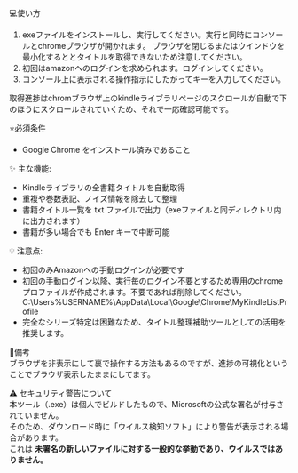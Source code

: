 💻使い方
1. exeファイルをインストールし、実行してください。実行と同時にコンソールとchromeブラウザが開かれます。
   ブラウザを閉じるまたはウインドウを最小化するととタイトルを取得できないため注意してください。
1. 初回はamazonへのログインを求められます。ログインしてください。
1. コンソール上に表示される操作指示にしたがってキーを入力してください。

取得進捗はchromブラウザ上のkindleライブラリページのスクロールが自動で下のほうにスクロールされていくため、それで一応確認可能です。

⭐必須条件
- Google Chrome をインストール済みであること

✨ 主な機能:
- Kindleライブラリの全書籍タイトルを自動取得
- 重複や巻数表記、ノイズ情報を除去して整理
- 書籍タイトル一覧を txt ファイルで出力（exeファイルと同ディレクトリ内に出力されます）
- 書籍が多い場合でも Enter キーで中断可能

💡 注意点:
- 初回のみAmazonへの手動ログインが必要です
- 初回の手動ログイン以降、実行毎のログイン不要とするため専用のchromeプロファイルが作成されます。不要であれば削除してください。 C:\Users\%USERNAME%\AppData\Local\Google\Chrome\MyKindleListProfile
- 完全なシリーズ特定は困難なため、タイトル整理補助ツールとしての活用を推奨します。

📝備考  
ブラウザを非表示にして裏で操作する方法もあるのですが、進捗の可視化ということでブラウザ表示したままにしてます。

⚠️ セキュリティ警告について   
本ツール（.exe）は個人でビルドしたもので、Microsoftの公式な署名が付与されていません。  
そのため、ダウンロード時に「ウイルス検知ソフト」により警告が表示される場合があります。    
これは **未署名の新しいファイルに対する一般的な挙動であり、ウイルスではありません。**

